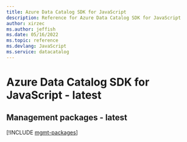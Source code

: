 ```yaml
---
title: Azure Data Catalog SDK for JavaScript
description: Reference for Azure Data Catalog SDK for JavaScript
author: xirzec
ms.author: jeffish
ms.date: 05/16/2022
ms.topic: reference
ms.devlang: JavaScript
ms.service: datacatalog
---
```

# Azure Data Catalog SDK for JavaScript - latest
## Management packages - latest
[!INCLUDE [mgmt-packages](data-catalog-mgmt-index.md)]
